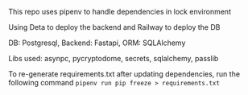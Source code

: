 This repo uses pipenv to handle dependencies in lock environment

Using Deta to deploy the backend and Railway to deploy the DB

DB: Postgresql, Backend: Fastapi, ORM: SQLAlchemy

Libs used: asynpc, pycryptodome, secrets, sqlalchemy, passlib

To re-generate requirements.txt after updating dependencies, run the following command
`pipenv run pip freeze > requirements.txt`
